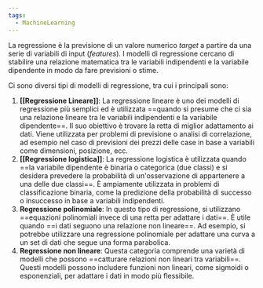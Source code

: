 ```yaml
---
tags:
  - MachineLearning
---
```

La regressione è la previsione di un valore numerico *target* a partire da una serie di variabili di input (*features*).
I modelli di regressione cercano di stabilire una relazione matematica tra le variabili indipendenti e la variabile dipendente in modo da fare previsioni o stime.

Ci sono diversi tipi di modelli di regressione, tra cui i principali sono:

1. **[[Regressione Lineare]]**: La regressione lineare è uno dei modelli di regressione più semplici ed è utilizzata ==quando si presume che ci sia una relazione lineare tra le variabili indipendenti e la variabile dipendente==. Il suo obiettivo è trovare la retta di miglior adattamento ai dati. Viene utilizzata per problemi di previsione o analisi di correlazione, ad esempio nel caso di previsioni dei prezzi delle case in base a variabili come dimensioni, posizione, ecc.
2. **[[Regressione logistica]]**: La regressione logistica è utilizzata quando ==la variabile dipendente è binaria o categorica (due classi) e si desidera prevedere la probabilità di un'osservazione di appartenere a una delle due classi==. È ampiamente utilizzata in problemi di classificazione binaria, come la predizione della probabilità di successo o insuccesso in base a variabili indipendenti.
3. **Regressione polinomiale**: In questo tipo di regressione, si utilizzano ==equazioni polinomiali invece di una retta per adattare i dati==. È utile quando ==i dati seguono una relazione non lineare==. Ad esempio, si potrebbe utilizzare una regressione polinomiale per adattare una curva a un set di dati che segue una forma parabolica.
4. **Regressione non lineare**: Questa categoria comprende una varietà di modelli che possono ==catturare relazioni non lineari tra variabili==. Questi modelli possono includere funzioni non lineari, come sigmoidi o esponenziali, per adattare i dati in modo più flessibile.